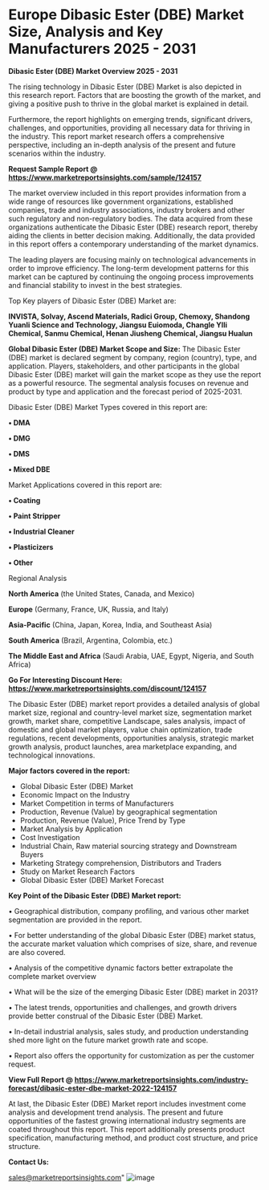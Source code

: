 # Europe Dibasic Ester (DBE) Market Size, Analysis and Key Manufacturers 2025 - 2031

<Strong> Dibasic Ester (DBE) Market Overview 2025 - 2031</strong>

The rising technology in Dibasic Ester (DBE) Market is also depicted in this research report. Factors that are boosting the growth of the market, and giving a positive push to thrive in the global market is explained in detail.

Furthermore, the report highlights on emerging trends, significant drivers, challenges, and opportunities, providing all necessary data for thriving in the industry. This report market research offers a comprehensive perspective, including an in-depth analysis of the present and future scenarios within the industry.

<strong>Request Sample Report @ <a href=https://www.marketreportsinsights.com/sample/124157>https://www.marketreportsinsights.com/sample/124157</a></strong>

The market overview included in this report provides information from a wide range of resources like government organizations, established companies, trade and industry associations, industry brokers and other such regulatory and non-regulatory bodies. The data acquired from these organizations authenticate the Dibasic Ester (DBE) research report, thereby aiding the clients in better decision making. Additionally, the data provided in this report offers a contemporary understanding of the market dynamics.

The leading players are focusing mainly on technological advancements in order to improve efficiency. The long-term development patterns for this market can be captured by continuing the ongoing process improvements and financial stability to invest in the best strategies.

Top Key players of Dibasic Ester (DBE) Market are:

<strong>INVISTA, Solvay, Ascend Materials, Radici Group, Chemoxy, Shandong Yuanli Science and Technology, Jiangsu Euiomoda, Changle YIli Chemical, Sanmu Chemical, Henan Jiusheng Chemical, Jiangsu Hualun</strong>

<strong><b>Global Dibasic Ester (DBE) Market Scope and Size:</b></strong>
The Dibasic Ester (DBE) market is declared segment by company, region (country), type, and application. Players, stakeholders, and other participants in the global Dibasic Ester (DBE) market will gain the market scope as they use the report as a powerful resource. The segmental analysis focuses on revenue and product by type and application and the forecast period of 2025-2031.

Dibasic Ester (DBE) Market Types covered in this report are:

<strong>• DMA

• DMG

• DMS

• Mixed DBE</strong>

Market Applications covered in this report are:

<strong>• Coating

• Paint Stripper

• Industrial Cleaner 

• Plasticizers

• Other</strong> 

Regional Analysis

<strong>North America</strong> (the United States, Canada, and Mexico)

<strong>Europe</strong> (Germany, France, UK, Russia, and Italy)

<strong>Asia-Pacific</strong> (China, Japan, Korea, India, and Southeast Asia)

<strong>South America</strong> (Brazil, Argentina, Colombia, etc.)

<strong>The Middle East and Africa</strong> (Saudi Arabia, UAE, Egypt, Nigeria, and South Africa)

<strong>Go For Interesting Discount Here: <a href=https://www.marketreportsinsights.com/discount/124157>https://www.marketreportsinsights.com/discount/124157</a></strong>

The Dibasic Ester (DBE) market report provides a detailed analysis of global market size, regional and country-level market size, segmentation market growth, market share, competitive Landscape, sales analysis, impact of domestic and global market players, value chain optimization, trade regulations, recent developments, opportunities analysis, strategic market growth analysis, product launches, area marketplace expanding, and technological innovations.

<strong><b>Major factors covered in the report:</b></strong>
<ul>
  <li>Global Dibasic Ester (DBE) Market </li>
  <li>Economic Impact on the Industry</li>
  <li>Market Competition in terms of Manufacturers</li>
  <li>Production, Revenue (Value) by geographical segmentation</li>
  <li>Production, Revenue (Value), Price Trend by Type</li>
  <li>Market Analysis by Application</li>
  <li>Cost Investigation</li>
  <li>Industrial Chain, Raw material sourcing strategy and Downstream Buyers</li>
  <li>Marketing Strategy comprehension, Distributors and Traders</li>
  <li>Study on Market Research Factors</li>
  <li>Global Dibasic Ester (DBE) Market Forecast</li>
</ul>

<strong><b>Key Point of the Dibasic Ester (DBE) Market report:</b></strong>

• Geographical distribution, company profiling, and various other market segmentation are provided in the report.

• For better understanding of the global Dibasic Ester (DBE) market status, the accurate market valuation which comprises of size, share, and revenue are also covered.

• Analysis of the competitive dynamic factors better extrapolate the complete market overview

• What will be the size of the emerging Dibasic Ester (DBE) market in 2031?

• The latest trends, opportunities and challenges, and growth drivers provide better construal of the Dibasic Ester (DBE) Market.

• In-detail industrial analysis, sales study, and production understanding shed more light on the future market growth rate and scope.

• Report also offers the opportunity for customization as per the customer request.

<strong><b>View Full Report @ <a href=https://www.marketreportsinsights.com/industry-forecast/dibasic-ester-dbe-market-2022-124157>https://www.marketreportsinsights.com/industry-forecast/dibasic-ester-dbe-market-2022-124157</a></b></strong>


At last, the Dibasic Ester (DBE) Market report includes investment come analysis and development trend analysis. The present and future opportunities of the fastest growing international industry segments are coated throughout this report. This report additionally presents product specification, manufacturing method, and product cost structure, and price structure.

<strong>Contact Us:</strong>

sales@marketreportsinsights.com"
![image](https://github.com/user-attachments/assets/77dcde6e-6b65-4f55-955a-829139a1a3db)
